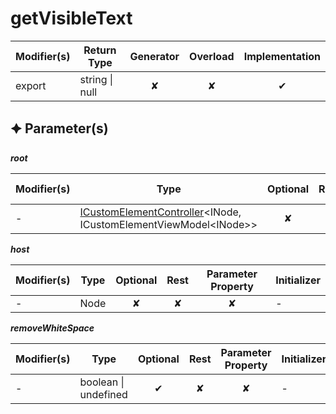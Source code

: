 # getVisibleText

| Modifier(s)                            | Return Type                    | Generator                        | Overload                         | Implementation                        |
|----------------------------------------|--------------------------------|:--------------------------------:|:--------------------------------:|:-------------------------------------:|
| export | string &#124; null | ✘ | ✘  | ✔ |

## &#128966; Parameter(s)

_**root**_

| Modifier(s)                              | Type                        | Optional                           | Rest                          | Parameter Property                          | Initializer                       |
|------------------------------------------|-----------------------------|:----------------------------------:|:-----------------------------:|:-------------------------------------------:|-----------------------------------|
| - | [ICustomElementController](https://hamedfathi.gitbook.io/aurelia-2-doc-api/runtime/interface/lifecycle/icustomelementcontroller)&lt;INode, ICustomElementViewModel&lt;INode&gt;&gt; | ✘  | ✘ | ✘ | - |

_**host**_

| Modifier(s)                              | Type                        | Optional                           | Rest                          | Parameter Property                          | Initializer                       |
|------------------------------------------|-----------------------------|:----------------------------------:|:-----------------------------:|:-------------------------------------------:|-----------------------------------|
| - | Node | ✘  | ✘ | ✘ | - |

_**removeWhiteSpace**_

| Modifier(s)                              | Type                        | Optional                           | Rest                          | Parameter Property                          | Initializer                       |
|------------------------------------------|-----------------------------|:----------------------------------:|:-----------------------------:|:-------------------------------------------:|-----------------------------------|
| - | boolean &#124; undefined | ✔  | ✘ | ✘ | - |